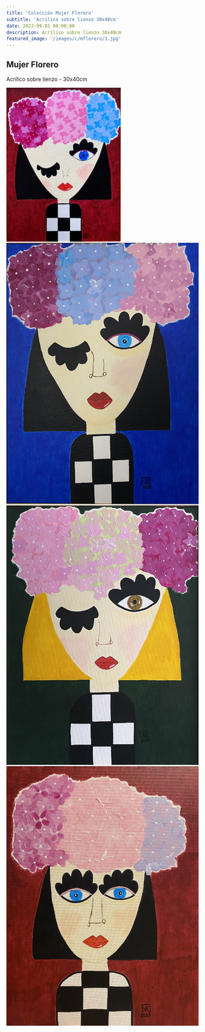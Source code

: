 ```yaml
---
title: 'Colección Mujer Florero'
subtitle: 'Acrílico sobre lienzo 30x40cm'
date: 2023-09-01 00:00:00
description: Acrílico sobre lienzo 30x40cm
featured_image: '/images/c/mflorero/1.jpg'
---
```


## Mujer Florero

Acrílico sobre lienzo - 30x40cm

<div class="gallery" data-columns="2">
	<img src="/images/c/mflorero/1.jpg">
	<img src="/images/c/mflorero/2.jpg">
	<img src="/images/c/mflorero/3.jpg">
	<img src="/images/c/mflorero/4.jpg">
</div>

